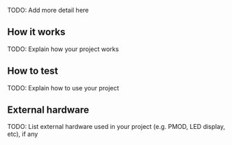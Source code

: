 <!---

This file is used to generate your project datasheet. Please fill in the information below and delete any unused
sections.

You can also include images in this folder and reference them in the markdown. Each image must be less than
512 kb in size, and the combined size of all images must be less than 1 MB.
-->

TODO: Add more detail here

## How it works

TODO: Explain how your project works

## How to test

TODO: Explain how to use your project

## External hardware

TODO: List external hardware used in your project (e.g. PMOD, LED display, etc), if any
